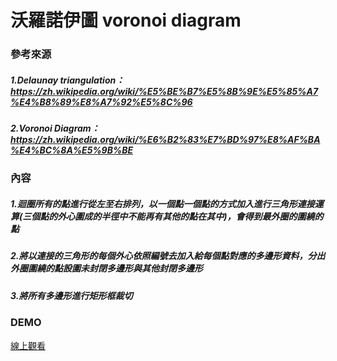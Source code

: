 # 沃羅諾伊圖 voronoi diagram

### 參考來源

##### 1.Delaunay triangulation：https://zh.wikipedia.org/wiki/%E5%BE%B7%E5%8B%9E%E5%85%A7%E4%B8%89%E8%A7%92%E5%8C%96

##### 2.Voronoi Diagram：https://zh.wikipedia.org/wiki/%E6%B2%83%E7%BD%97%E8%AF%BA%E4%BC%8A%E5%9B%BE

### 內容

##### 1.迴圈所有的點進行從左至右排列，以一個點一個點的方式加入進行三角形連接運算(三個點的外心圍成的半徑中不能再有其他的點在其中)，會得到最外圈的圍繞的點

##### 2.將以連接的三角形的每個外心依照編號去加入給每個點對應的多邊形資料，分出外圈圍繞的點設圍未封閉多邊形與其他封閉多邊形

##### 3.將所有多邊形進行矩形框裁切

### DEMO

[線上觀看](https://startail007.github.io/voronoiDiagram/)
